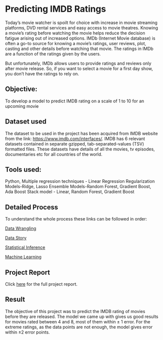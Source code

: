 # Predicting IMDB Ratings

Today’s movie watcher is spoilt for choice with increase in movie streaming platforms, DVD rental services and easy access to movie theatres. Knowing a movie’s rating before watching the movie helps reduce the decision fatigue arising out of increased options. IMDb (Internet Movie database) is often a go-to source for knowing a movie’s ratings, user reviews, plot, casting and other details before watching that movie. The ratings in IMDb are a function of the ratings given by the users.

But unfortunately, IMDb allows users to provide ratings and reviews only after movie release. So, if you want to select a movie for a first day show, you don’t have the ratings to rely on.

## Objective: 
To develop a model to predict IMDB rating on a scale of 1 to 10 for an upcoming movie

## Dataset used

The dataset to be used in the project has been acquired from IMDB website from the link: https://www.imdb.com/interfaces/.
IMDB has 6 relevant datasets contained in separate gzipped, tab-separated-values (TSV) formatted files. These datasets have details of all the movies, tv episodes, documentaries etc for all countries of the world.

## Tools used: 

Python, Multiple regression techniques -  Linear Regression
Regularization Models-Ridge, Lasso 
Ensemble Models-Random Forest, Gradient Boost, Ada Boost
Stack model - Linear, Random Forest, Gradient Boost

## Detailed Process
To understand the whole process these links can be followed in order:

[Data Wrangling](https://github.com/koshika15/Project-1-Predict-IMDB-rating-of-upcoming-movies/blob/master/B.%20Data_wrangling.ipynb)

[Data Story](https://github.com/koshika15/Project-1-Predict-IMDB-rating-of-upcoming-movies/blob/master/C.%20Data_Story.ipynb)

[Statistical Inference](https://github.com/koshika15/Project-1-Predict-IMDB-rating-of-upcoming-movies/blob/master/D.%20EDA.ipynb)

[Machine Learning](https://github.com/koshika15/Project-1-Predict-IMDB-rating-of-upcoming-movies/blob/master/E.%20Machine%20Learning.ipynb)

## Project Report
Click [here](https://github.com/koshika15/Project-1-Predict-IMDB-rating-of-upcoming-movies/blob/master/Capstone%20Project%201_%20Final%20Report.pdf) for the full project report.

## Result
The objective of this project was to predict the IMDB rating of movies before they are released. The model we came up with gives us good results for movies rated between 4 and 8, most of them within ± 1 error. For the extreme ratings, as the data points are not enough, the model gives error within ±2 error points.

